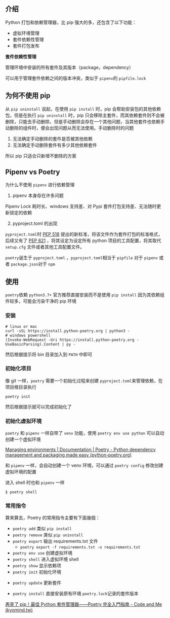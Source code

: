 ## 介绍

Python 打包和依赖管理器，比 pip 强大的多，还包含了以下功能：

* 虚拟环境管理
* 套件依赖性管理
* 套件打包发布

**套件依赖性管理**

管理环境中安装的所有套件及其版本（package，dependency）

可以用于管理套件依赖之间的版本冲突，类似于 `pipenv`的 `pipfile.lock`

## 为何不使用 pip

从 `pip uninstall` 说起，在使用 `pip install` 时，pip 会帮助安装包的其他依赖包，但是在执行 `pip uninstall` 时，pip 只会移除主套件，而其依赖套件则不会被删除，只能去手动删除，但是手动删除会存在一个其他问题，当其他套件也依赖手动删除的组件时，便会出现问题从而无法使用。手动删除时的问题

1. 无法确定手动删除的套件是否被其他依赖
2. 无法确定手动删除套件有多少其他依赖套件

所以 pip 只适合只新增不删除的方案

## Pipenv vs Poetry

为什么不使用 `pipenv` 进行依赖管理

1. pipenv 本身存在许多问题

Pipenv Lock 耗时长、windows 支持差、对 Pypi 套件打包支持差、无法随时更新锁定的依赖

2. pyproject.toml 的出现

`pyproject.toml`时  [PEP 518](https://peps.python.org/pep-0518/) 提出的新标准，将该文件作为套件打包的标准格式，后续又有了  [PEP 621](https://peps.python.org/pep-0621/) ，将其设定为设定所有 python 项目的工具配置，将其取代 `setup.cfg` 文件或者其他工具配置文件。

`poetry`诞生于 `pyproject.toml` ，`pyproject.toml`相当于 `pipfile` 对于 `pipenv` 或者 `package.json`对于 `npm`

## 使用

`poetry`依赖 `python3.7+` 官方推荐直接安装而不是使用 `pip install` 因为其依赖组件较多，可能会污染干净的 pip 环境

### 安装

```shell
# linux or mac
curl -sSL https://install.python-poetry.org | python3 -
# windows powershell
(Invoke-WebRequest -Uri https://install.python-poetry.org -UseBasicParsing).Content | py -
```

然后根据提示将 bin 目录加入到 `PATH` 中即可

### 初始化项目

像 git 一样，`poetry` 需要一个初始化过程来创建 `pyproject.toml`来管理依赖，在项目根目录执行

```shell
poetry init
```

然后根据提示就可以完成初始化了

### 初始化虚拟环境

`poetry` 和 `pipenv` 一样自带了 `venv` 功能，使用 `poetry env use python` 可以自动创建一个虚拟环境

[Managing environments | Documentation | Poetry - Python dependency management and packaging made easy (python-poetry.org)](https://python-poetry.org/docs/managing-environments/)

和 `pipenv` 一样，会自动创建一个 venv 环境，可以通过 `poetry config` 修改创建虚拟环境的配置

进入 shell 时也和 `pipenv` 一样

```shell
$ poetry shell
```

### 常用指令

算來算去，Poetry 的常用指令主要有下面幾個：

- `poetry add` 类似 `pip install`
- `poetry remove` 类似 `pip uninstall`
- `poetry export` 输出 requirements.txt 文件
    - `poetry export -f requirements.txt -o requirements.txt `
- `poetry env use` 创建虚拟环境
- `poetry shell` 进入虚拟环境 shell
- `poetry show` 显示依赖项
- `poetry init` 初始化环境

* `poetry update` 更新套件

- `poetry install` 直接安装原有环境 `poetry.lock`记录的套件版本

[再見了 pip！最佳 Python 套件管理器——Poetry 完全入門指南 - Code and Me (kyomind.tw)](https://blog.kyomind.tw/python-poetry/)